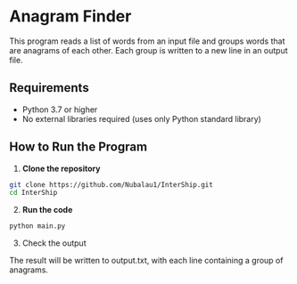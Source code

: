 # Anagram Finder

This program reads a list of words from an input file and groups words that are anagrams of each other. Each group is written to a new line in an output file.

## Requirements

- Python 3.7 or higher
- No external libraries required (uses only Python standard library)

## How to Run the Program

1. **Clone the repository**

```bash
git clone https://github.com/Nubalau1/InterShip.git
cd InterShip
```

2. **Run the code**
```bash
python main.py
```

3. Check the output

The result will be written to output.txt, with each line containing a group of anagrams.